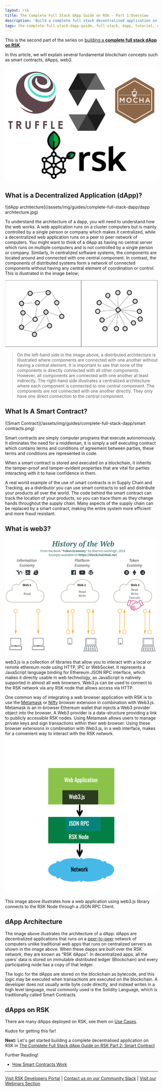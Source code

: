 ```yaml
---
layout: rsk
title: The Complete Full Stack dApp Guide on RSK - Part 1:Overview
description: 'Build a complete full stack decentralized application on RSK, from front-end to smart contracts'
tags: the-complete-full-stack-dapp-guide, full-stack, dapp, tutorial, overview, front-end, guides, smart-contracts, web3, bitcoin, rsk, peer-to-peer, dapp-examples, blockchain
---
```


This is the second part of the series
on [building a **complete full stack dApp on RSK**](/guides/full-stack-dapp-on-rsk/).

In this article, we will explain several fundamental blockchain concepts
such as smart contracts, dApps, web3.

![The Complete Full Stack dApp guide](/assets/img/guides/complete-full-stack-dapp/Fullstack-tutorial2.jpg)

## What is a Decentralized Application (dApp)?

![dApp architecture](/assets/img/guides/complete-full-stack-dapp/dapp architecture.jpg)

To understand the architecture of a dapp, you will need to understand how the web works. A web application runs on a cluster computers but is mainly controlled by a single person or company which makes it centralized, while a decentralized web application runs on a peer to peer network of computers. You might want to think of a dApp as having no central server which runs on multiple computers and is not controlled by a single person or company. Similarly, In centralized software systems, the components are located around and connected with one central component. In contrast, the components of distributed systems form a network of connected components without having any central element of coordination or control.
This is illustrated in the image below;

![Centralized Vs Decentralized Web Application](/assets/img/guides/complete-full-stack-dapp/Central&Decentral.png)

> On the left-hand side in the image above, a distributed architecture is illustrated where components are connected with one another without having a central element. It is important to see that none of the components is directly connected with all other components. However, all components are connected with one another at least indirectly. The right-hand side illustrates a centralized architecture where each component is connected to one central component. The components are not connected with one another directly. They only have one direct connection to the central component.

## What Is A Smart Contract?

![Smart Contract](/assets/img/guides/complete-full-stack-dapp/smart contracts.png)

Smart contracts are simply computer programs that execute autonomously. It eliminates the need for a middleman, it is simply a self executing contract which contains terms and conditions of agreement between parties, these terms and conditions are represented in code.

When a smart contract is stored and executed on a blockchain, it inherits the tamper-proof and tamper-evident properties that are vital for parties interacting with it to have confidence in them.

A real world example of the use of smart contracts is in Supply Chain and Tracking, as a distributor you can use smart contracts to sell and distribute your products all over the world. The code behind the smart contract can track the location of your products, so you can trace them as they change hands throughout the supply chain. Many aspects of the supply chain can be replaced by a smart contract, making the entire system more efficient and more fraud resistant.

## What is web3?

![History of The Web](/assets/img/guides/complete-full-stack-dapp/Web3_History.png)

web3.js is a collection of libraries that allow you to interact with a local or remote ethereum node using HTTP, IPC or WebSocket. It represents a JavaScript language binding for Ethereum JSON RPC interface, which makes it directly usable in web technology, as JavaScript is natively supported in almost all web browsers. Web3.js can be used to connect to the RSK network via any RSK node that allows access via HTTP.

One common way of integrating a web browser application with RSK is to use the [Metamask](https://metamask.io/) or [Nifty](https://www.poa.network/for-users/nifty-wallet) browser extension in combination with Web3.js. Metamask is an in-browser Ethereum wallet that injects a Web3 provider object into the browser. A Web3 provider is a data-structure providing a link to publicly accessible RSK nodes. Using Metamask allows users to manage private keys and sign transactions within their web browser. Using these browser extensions in combination with Web3.js, in a web interface, makes for a convenient way to interact with the RSK network.

![Web3 with RSK](/assets/img/guides/complete-full-stack-dapp/Web3RSK-PixTeller.png)

This image above illustrates how a web application using web3.js library connects to the RSK Node through a JSON RPC Client.

## dApp Architecture

The image above illustrates the architecture of a dApp. dApps are decentralized applications that runs on a [peer-to-peer](https://en.wikipedia.org/wiki/Peer-to-peer) network of computers unlike traditional web apps that runs on centralized servers as shown in the image above. When these dapps are built over the RSK network, they are known as “RSK dApps”. In decentralized apps, all the users’ data is stored on immutable distributed ledger (Blockchain) and every participating node has a copy of that ledger.

The logic for the dApps are stored on the blockchain as bytecode, and this logic may be executed when transactions are executed on the blockchain. A developer does not usually write byte code directly, and instead writes in a high level language, most commonly used is the Solidity Language, which is traditionally called Smart Contracts.

## dApps on RSK

There are many dApps deployed on RSK,
see them on [Use Cases](https://www.rsk.co/Use-cases).

Kudos for getting this far!

**Next:** Let's get started building a complete decentralised application on RSK in [The Complete Full Stack dApp Guide on RSK Part 2: Smart Contract](/guides/full-stack-dapp-on-rsk/part2-smart-contracts/)

Further Reading!

- [How Smart Contracts Work](https://www.dummies.com/personal-finance/smart-contracts-work/)

----

[Visit RSK Developers Portal](https://github.com/rsksmart/devportal) |
[Contact us on our Community Slack](/slack/) |
[Visit our Webinars Section](https://developers.rsk.co/webinars/)
